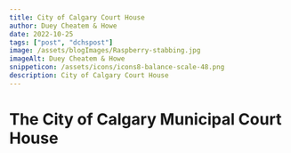 ```yaml
---
title: City of Calgary Court House
author: Duey Cheatem & Howe
date: 2022-10-25
tags: ["post", "dchspost"]
image: /assets/blogImages/Raspberry-stabbing.jpg
imageAlt: Duey Cheatem & Howe
snippeticon: /assets/icons/icons8-balance-scale-48.png
description: City of Calgary Court House
---
```


  # The City of Calgary Municipal Court House